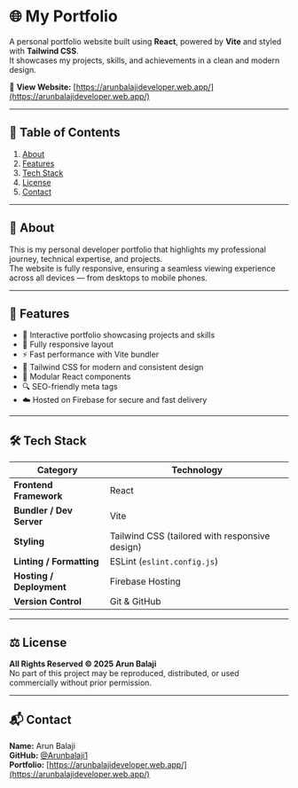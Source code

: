# 🌐 My Portfolio  

A personal portfolio website built using **React**, powered by **Vite** and styled with **Tailwind CSS**.  
It showcases my projects, skills, and achievements in a clean and modern design.

🔗 **View Website:** [https://arunbalajideveloper.web.app/](https://arunbalajideveloper.web.app/)

---

## 🧾 Table of Contents
1. [About](#about)  
2. [Features](#features)  
3. [Tech Stack](#tech-stack)  
4. [License](#license)  
5. [Contact](#contact)  

---

## 🧠 About  

This is my personal developer portfolio that highlights my professional journey, technical expertise, and projects.  
The website is fully responsive, ensuring a seamless viewing experience across all devices — from desktops to mobile phones.  

---

## 🚀 Features  

- 💼 Interactive portfolio showcasing projects and skills  
- 📱 Fully responsive layout  
- ⚡ Fast performance with Vite bundler  
- 🎨 Tailwind CSS for modern and consistent design  
- 🧩 Modular React components  
- 🔍 SEO-friendly meta tags  
- ☁️ Hosted on Firebase for secure and fast delivery  

---

## 🛠️ Tech Stack  

| Category | Technology |
|-----------|-------------|
| **Frontend Framework** | React |
| **Bundler / Dev Server** | Vite |
| **Styling** | Tailwind CSS (tailored with responsive design) |
| **Linting / Formatting** | ESLint (`eslint.config.js`) |
| **Hosting / Deployment** | Firebase Hosting |
| **Version Control** | Git & GitHub |

---

## ⚖️ License  

**All Rights Reserved © 2025 Arun Balaji**  
No part of this project may be reproduced, distributed, or used commercially without prior permission.

---

## 📬 Contact  

**Name:** Arun Balaji  
**GitHub:** [@Arunbalaji1](https://github.com/Arunbalaji1)  
**Portfolio:** [https://arunbalajideveloper.web.app/](https://arunbalajideveloper.web.app/)  
